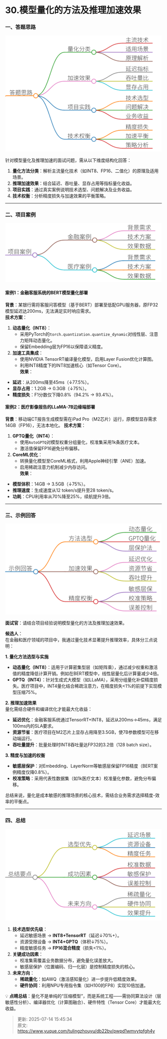 # 30.模型量化的方法及推理加速效果

### 一、答题思路
![1751694514924-14411a9a-3afe-4a88-bbac-51474eb8aff0.png](./img/-_nAXIhlVlRpmxyJ/1751694514924-14411a9a-3afe-4a88-bbac-51474eb8aff0-010322.png)

针对模型量化及推理加速的面试问题，需从以下维度结构化回答：

1. **量化方法分类**：解析主流量化技术（如INT8、FP16、二值化）的原理及适用场景。
2. **推理加速效果**：结合延迟、吞吐量、显存占用等指标量化收益。
3. **项目实践**：通过真实案例说明技术选型、问题解决及业务收益。
4. **技术权衡**：分析精度损失与加速效果的平衡策略。

---

### 二、项目案例
![1751694536831-767c46ea-3ea3-4ead-9711-04fbb6014cef.png](./img/-_nAXIhlVlRpmxyJ/1751694536831-767c46ea-3ea3-4ead-9711-04fbb6014cef-174345.png)

#### **案例1：金融客服系统的BERT模型量化部署**
**背景**：某银行需将客服问答模型（基于BERT）部署至低配GPU服务器，原FP32模型延迟达200ms，无法满足实时响应需求。  
**技术方案**：

1. **动态量化（INT8）**： 
    - 采用PyTorch的`torch.quantization.quantize_dynamic`对线性层、注意力矩阵动态量化。
    - 保留Embedding层为FP16以保障语义精度。
2. **加速工具集成**： 
    - 使用NVIDIA TensorRT编译量化模型，启用Layer Fusion优化计算图。
    - 利用INT8精度下的INT8加速核心（如Tensor Core）。  
**效果**：
+ **延迟**：从200ms降至45ms（↓77.5%）。
+ **显存占用**：1.2GB → 0.3GB（↓75%）。
+ **精度损失**：F1分数仅下降0.8%（94.2% → 93.4%）。

#### **案例2：医疗影像报告的LLaMA-7B边缘端部署**
**背景**：移动端CT报告生成模型需在iPad Pro（M2芯片）运行，原模型显存需求14GB（FP16），无法本地化。 **技术方案**：

1. **GPTQ量化（INT4）**： 
    - 使用`AutoGPTQ`对模型权重分组量化，校准集采用1k条医疗文本。
    - 激活值保留FP16避免分布偏移。
2. **CoreML优化**： 
    - 转换量化模型至CoreML格式，利用Apple神经引擎（ANE）加速。
    - 启用稀疏注意力机制减少内存访问。  
**效果**：
+ **模型体积**：14GB → 3.5GB（↓75%）。
+ **推理速度**：生成速度从12 token/s提升至28 token/s。
+ **功耗**：CPU利用率从70%降至25%，续航提升3倍。

---

### 三、示例回答
![1751694558607-c4dd3cbc-773e-40c2-a5c2-77617f5f3edd.png](./img/-_nAXIhlVlRpmxyJ/1751694558607-c4dd3cbc-773e-40c2-a5c2-77617f5f3edd-583570.png)

**面试官**：请结合项目经验说明模型量化的方法及推理加速效果。 

**候选人**：  
在金融和医疗领域的项目中，我通过量化技术显著提升推理效率，具体分三点说明：

**1. 量化方法选型与实施**

+ **动态量化（INT8）**：适用于计算密集型层（如矩阵乘），通过减少权重和激活值的精度降低计算开销。例如在BERT模型中，线性层量化后计算量减少4倍。
+ **GPTQ（INT4）**：针对生成式大模型（如LLaMA），采用分组量化补偿精度损失。医疗项目中，INT4量化结合稀疏注意力，在精度损失<1%的前提下实现模型压缩75%。

**2. 推理加速效果**  
量化需结合硬件和编译优化才能最大化收益：

+ **延迟优化**：金融客服系统通过TensorRT+INT8，延迟从200ms→45ms，满足100ms内的SLA要求。
+ **资源节省**：医疗项目在M2芯片上显存占用降至3.5GB，使7B参数模型可在移动端运行。
+ **吞吐量提升**：批量处理时INT8吞吐量达FP32的3.2倍（128 batch size）。

**3. 精度与加速的权衡**

+ **敏感层保护**：对Embedding、LayerNorm等敏感层保留FP16精度（BERT案例精度仅降0.8%）。
+ **校准策略**：采用代表性数据集（如1k医疗文本）校准量化参数，避免分布偏移。

总结来说，量化是成本敏感的推理场景的核心技术，需结合业务需求选择精度-效率的平衡点。

---

### 四、总结
![1751694585686-74098244-d3d4-464d-85d3-18c6f5f91f62.png](./img/-_nAXIhlVlRpmxyJ/1751694585686-74098244-d3d4-464d-85d3-18c6f5f91f62-349009.png)

1. **技术选型优先级**： 
    - 延迟敏感场景 → **INT8+TensorRT**（延迟↓70%+）。
    - 资源受限设备 → **INT4+GPTQ**（体积↓75%）。
    - 精度敏感任务 → **FP16混合精度**（损失<1%）。
2. **关键成功因素**： 
    - 校准集需覆盖业务数据分布，避免量化误差放大。
    - 敏感层保护（位置编码、归一化层）是控制精度损失的核心。
3. **未来方向**： 
    - **稀疏量化**：如AWQ（激活感知量化）进一步提升低精度效果。
    - **硬件协同**：利用NPU专用指令集（如H100的FP8）实现10倍加速。

💡 **点睛总结**：量化不是单纯的“压缩模型”，而是系统工程——需协同算法设计（层敏感性分析）、编译器优化（计算图融合）、硬件特性（Tensor Core）才能最大化收益。



> 更新: 2025-07-14 15:45:34  
> 原文: <https://www.yuque.com/tulingzhouyu/db22bv/pwpd1wmvytpfgh4y>